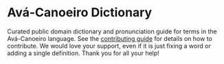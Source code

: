 
# Avá-Canoeiro Dictionary

Curated public domain dictionary and pronunciation guide for terms in the Avá-Canoeiro language. See the [contributing guide](https://github.com/drumworkteam/term/blob/make/.github/contributing.md) for details on how to contribute. We would love your support, even if it is just fixing a word or adding a single definition. Thank you for all your help!